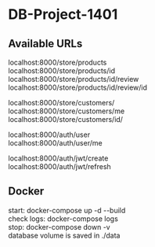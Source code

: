 # DB-Project-1401

## Available URLs
  localhost:8000/store/products <br>
  localhost:8000/store/products/id <br>
  localhost:8000/store/products/id/review <br>
  localhost:8000/store/products/id/review/id <br>

  localhost:8000/store/customers/ <br>
  localhost:8000/store/customers/me <br>
  localhost:8000/store/customers/id/ <br>
  
  localhost:8000/auth/user <br>
  localhost:8000/auth/user/me <br>
  
  localhost:8000/auth/jwt/create <br>
  localhost:8000/auth/jwt/refresh <br>

## Docker
start: docker-compose up -d --build <br>
check logs: docker-compose logs <br>
stop: docker-compose down -v <br>
database volume is saved in ./data <br>
